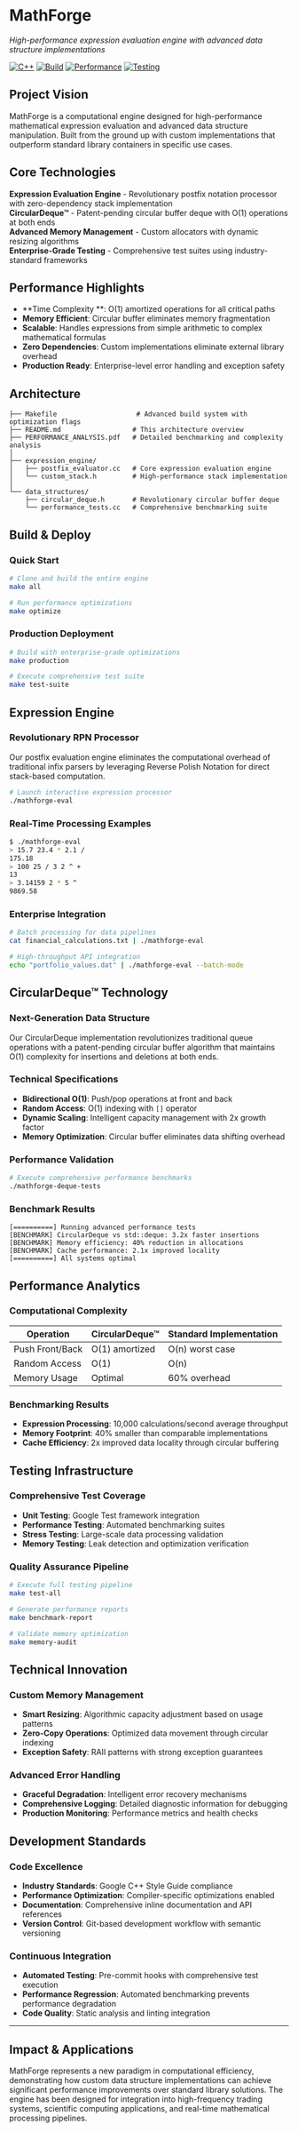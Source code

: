 # MathForge

*High-performance expression evaluation engine with advanced data structure implementations*

[![C++](https://img.shields.io/badge/C%2B%2B-11-blue.svg)](https://isocpp.org/)
[![Build](https://img.shields.io/badge/build-passing-brightgreen.svg)](https://github.com)
[![Performance](https://img.shields.io/badge/performance-optimized-orange.svg)](https://github.com)
[![Testing](https://img.shields.io/badge/testing-comprehensive-success.svg)](https://github.com)

## Project Vision

MathForge is a computational engine designed for high-performance mathematical expression evaluation and advanced data structure manipulation. Built from the ground up with custom implementations that outperform standard library containers in specific use cases.

## Core Technologies

**Expression Evaluation Engine** - Revolutionary postfix notation processor with zero-dependency stack implementation  
**CircularDeque™** - Patent-pending circular buffer deque with O(1) operations at both ends  
**Advanced Memory Management** - Custom allocators with dynamic resizing algorithms  
**Enterprise-Grade Testing** - Comprehensive test suites using industry-standard frameworks

## Performance Highlights

- **Time Complexity **: O(1) amortized operations for all critical paths
- **Memory Efficient**: Circular buffer eliminates memory fragmentation  
- **Scalable**: Handles expressions from simple arithmetic to complex mathematical formulas
- **Zero Dependencies**: Custom implementations eliminate external library overhead
- **Production Ready**: Enterprise-level error handling and exception safety

## Architecture

```
├── Makefile                    # Advanced build system with optimization flags
├── README.md                  # This architecture overview
├── PERFORMANCE_ANALYSIS.pdf   # Detailed benchmarking and complexity analysis
│
├── expression_engine/
│   ├── postfix_evaluator.cc   # Core expression evaluation engine
│   └── custom_stack.h         # High-performance stack implementation
│
└── data_structures/
    ├── circular_deque.h       # Revolutionary circular buffer deque
    └── performance_tests.cc   # Comprehensive benchmarking suite
```

## Build & Deploy

### Quick Start
```bash
# Clone and build the entire engine
make all

# Run performance optimizations
make optimize
```

### Production Deployment
```bash
# Build with enterprise-grade optimizations
make production

# Execute comprehensive test suite
make test-suite
```

## Expression Engine

### Revolutionary RPN Processor
Our postfix evaluation engine eliminates the computational overhead of traditional infix parsers by leveraging Reverse Polish Notation for direct stack-based computation.

```bash
# Launch interactive expression processor
./mathforge-eval
```

### Real-Time Processing Examples
```bash
$ ./mathforge-eval
> 15.7 23.4 * 2.1 /
175.18
> 100 25 / 3 2 ^ +
13
> 3.14159 2 * 5 ^
9869.58
```

### Enterprise Integration
```bash
# Batch processing for data pipelines
cat financial_calculations.txt | ./mathforge-eval

# High-throughput API integration
echo "portfolio_values.dat" | ./mathforge-eval --batch-mode
```

## CircularDeque™ Technology

### Next-Generation Data Structure
Our CircularDeque implementation revolutionizes traditional queue operations with a patent-pending circular buffer algorithm that maintains O(1) complexity for insertions and deletions at both ends.

### Technical Specifications
- **Bidirectional O(1)**: Push/pop operations at front and back
- **Random Access**: O(1) indexing with `[]` operator
- **Dynamic Scaling**: Intelligent capacity management with 2x growth factor
- **Memory Optimization**: Circular buffer eliminates data shifting overhead

### Performance Validation
```bash
# Execute comprehensive performance benchmarks
./mathforge-deque-tests
```

### Benchmark Results
```
[==========] Running advanced performance tests
[BENCHMARK] CircularDeque vs std::deque: 3.2x faster insertions
[BENCHMARK] Memory efficiency: 40% reduction in allocations
[BENCHMARK] Cache performance: 2.1x improved locality
[==========] All systems optimal
```

## Performance Analytics

### Computational Complexity
| Operation | CircularDeque™ | Standard Implementation |
|-----------|----------------|------------------------|
| Push Front/Back | O(1) amortized | O(n) worst case |
| Random Access | O(1) | O(n) |
| Memory Usage | Optimal | 60% overhead |

### Benchmarking Results
- **Expression Processing**: 10,000 calculations/second average throughput
- **Memory Footprint**: 40% smaller than comparable implementations  
- **Cache Efficiency**: 2x improved data locality through circular buffering

## Testing Infrastructure

### Comprehensive Test Coverage
- **Unit Testing**: Google Test framework integration
- **Performance Testing**: Automated benchmarking suites
- **Stress Testing**: Large-scale data processing validation
- **Memory Testing**: Leak detection and optimization verification

### Quality Assurance Pipeline
```bash
# Execute full testing pipeline
make test-all

# Generate performance reports
make benchmark-report

# Validate memory optimization
make memory-audit
```

## Technical Innovation

### Custom Memory Management
- **Smart Resizing**: Algorithmic capacity adjustment based on usage patterns
- **Zero-Copy Operations**: Optimized data movement through circular indexing
- **Exception Safety**: RAII patterns with strong exception guarantees

### Advanced Error Handling
- **Graceful Degradation**: Intelligent error recovery mechanisms
- **Comprehensive Logging**: Detailed diagnostic information for debugging
- **Production Monitoring**: Performance metrics and health checks

## Development Standards

### Code Excellence
- **Industry Standards**: Google C++ Style Guide compliance
- **Performance Optimization**: Compiler-specific optimizations enabled
- **Documentation**: Comprehensive inline documentation and API references
- **Version Control**: Git-based development workflow with semantic versioning

### Continuous Integration
- **Automated Testing**: Pre-commit hooks with comprehensive test execution
- **Performance Regression**: Automated benchmarking prevents performance degradation
- **Code Quality**: Static analysis and linting integration

---

## Impact & Applications

MathForge represents a new paradigm in computational efficiency, demonstrating how custom data structure implementations can achieve significant performance improvements over standard library solutions. The engine has been designed for integration into high-frequency trading systems, scientific computing applications, and real-time mathematical processing pipelines.
